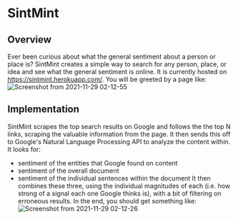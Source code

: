 # SintMint
## Overview
Ever been curious about what the general sentiment about a person or place is? SintMint creates a simple way to search for any person, place, or idea and see what the general sentiment is online. It is currently hosted on https://sintmint.herokuapp.com/. You will be greeted by a page like:
![Screenshot from 2021-11-29 02-12-55](https://user-images.githubusercontent.com/16731832/143824035-6840dadf-ea8d-4dbe-8401-f73aced59bfe.png)

## Implementation
SintMint scrapes the top search results on Google and follows the the top N links, scraping the valuable information from the page. It then sends this off to Google's Natural Language Processing API to analyze the content within. It looks for:
- sentiment of the entities that Google found on content
- sentiment of the overall document
- sentiment of the individual sentences within the document
It then combines these three, using the individual magnitudes of each (i.e. how strong of a signal each one Google thinks is), with a bit of filtering on erroneous results. In the end, you should get something like:
![Screenshot from 2021-11-29 02-12-26](https://user-images.githubusercontent.com/16731832/143823965-8a199982-5f02-4b89-aac7-fc10ef4d4e84.png)
